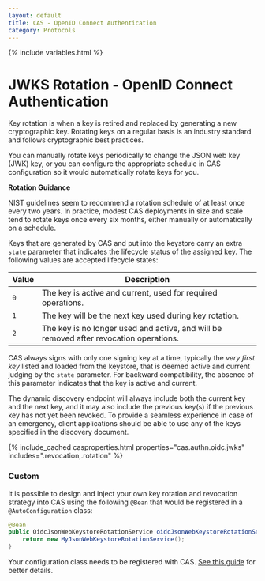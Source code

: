 ```yaml
---
layout: default
title: CAS - OpenID Connect Authentication
category: Protocols
---
```

{% include variables.html %}

# JWKS Rotation - OpenID Connect Authentication

Key rotation is when a key is retired and replaced by generating a 
new cryptographic key. Rotating keys on a regular basis is an industry 
standard and follows cryptographic best practices.

You can manually rotate keys periodically to change the JSON web key (JWK) key, or you can configure the appropriate schedule
in CAS configuration so it would automatically rotate keys for you. 

<div class="alert alert-info"><strong>Rotation Guidance</strong><p>
NIST guidelines seem to recommend a rotation schedule of at least once every two years. 
In practice, modest CAS deployments in size and scale tend to rotate keys once every six months, either 
manually or automatically on a schedule.
</p></div>

Keys that are generated by CAS and put into the keystore carry an extra `state` parameter that indicates
the lifecycle status of the assigned key. The following values are accepted lifecycle states:

| Value | Description                                                                            |
|-------|----------------------------------------------------------------------------------------|
| `0`   | The key is active and current, used for required operations.                           |
| `1`   | The key will be the next key used during key rotation.                                 |
| `2`   | The key is no longer used and active, and will be removed after revocation operations. |

CAS always signs with only one signing key at a time, typically the *very first key* listed and loaded from the keystore,
that is deemed active and current judging by the `state` parameter. For backward compatibility, the absence of this
parameter indicates that the key is active and current.

The dynamic discovery endpoint will always include both the current key and the next key, and it may also 
include the previous key(s) if the previous key has not yet been revoked. To provide a seamless experience in 
case of an emergency, client applications should be able to use any of the keys specified in the discovery document. 

{% include_cached casproperties.html properties="cas.authn.oidc.jwks" includes=".revocation,.rotation" %}

### Custom

It is possible to design and inject your own key rotation and revocation 
strategy into CAS using the following `@Bean` that would be registered in a `@AutoConfiguration` class:

```java
@Bean
public OidcJsonWebKeystoreRotationService oidcJsonWebKeystoreRotationService() {
    return new MyJsonWebKeystoreRotationService();
}
```

Your configuration class needs to be registered
with CAS. [See this guide](../configuration/Configuration-Management-Extensions.html) for better details.
